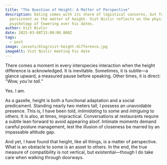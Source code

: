 ```yaml
---
title: "The Question of Height: A Matter of Perspective"
description: Dating comes with its share of logistical concerns, but few are as
  persistent as the matter of height. Vizt Nivlir reflects on the physics and
  psychology of towering over his dates.
author: Vizt Nivlir
date: 2025-03-08T15:09:00.000Z
tags:
  - post
image: /assets/blog/vizt-height-difference.jpg
imageAlt: Vizt Nivlir meeting his date
---
```

There comes a moment in every interspecies interaction when the height difference is acknowledged. It is inevitable. Sometimes, it is subtle—a glance upward, a measured pause before speaking. Other times, it is direct: *“Wow, you’re tall.”*

Yes. I am.

As a gazelle, height is both a functional adaptation and a social predicament. Standing nearly two meters tall, I possess an unavoidable presence. This is, I have been told, *intimidating* to some and *intriguing* to others. It is also, at times, impractical. Conversations at restaurants require a subtle lean forward to avoid appearing aloof. Intimate moments demand careful posture management, lest the illusion of closeness be marred by an impassable altitude gap.

And yet, I have found that height, like all things, is a matter of perspective. What is an obstacle to some is an asset to others. In the end, the true measure of compatibility is not vertical, but existential—though I do take care when walking through doorways.
